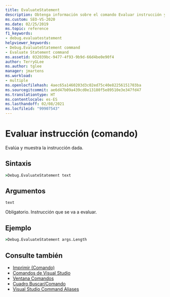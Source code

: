 ```yaml
---
title: EvaluateStatement
description: Obtenga información sobre el comando Evaluar instrucción y cómo evalúa y muestra la instrucción dada.
ms.custom: SEO-VS-2020
ms.date: 02/25/2019
ms.topic: reference
f1_keywords:
- debug.evaluatestatement
helpviewer_keywords:
- Debug.EvaluateStatement command
- Evaluate Statement command
ms.assetid: 032039bc-9477-4f93-9b9d-66d4be0e90f4
author: TerryGLee
ms.author: tglee
manager: jmartens
ms.workload:
- multiple
ms.openlocfilehash: 4aec65a1460203d3c02ed75c40e82256151703ba
ms.sourcegitcommit: ae6d47b09a439cd0e13180f5e89510e3e347fd47
ms.translationtype: HT
ms.contentlocale: es-ES
ms.lasthandoff: 02/08/2021
ms.locfileid: "99907543"
---
```

# <a name="evaluate-statement-command"></a>Evaluar instrucción (comando)

Evalúa y muestra la instrucción dada.

## <a name="syntax"></a>Sintaxis

```cmd
>Debug.EvaluateStatement text
```

## <a name="arguments"></a>Argumentos

`text`

Obligatorio. Instrucción que se va a evaluar.

## <a name="example"></a>Ejemplo

```cmd
>Debug.EvaluateStatement args.Length
```

## <a name="see-also"></a>Consulte también

- [Imprimir (Comando)](../../ide/reference/print-command.md)
- [Comandos de Visual Studio](../../ide/reference/visual-studio-commands.md)
- [Ventana Comandos](../../ide/reference/command-window.md)
- [Cuadro Buscar/Comando](../../ide/find-command-box.md)
- [Visual Studio Command Aliases](../../ide/reference/visual-studio-command-aliases.md)
